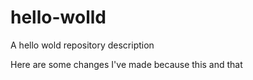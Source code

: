 # hello-wolld
A hello wold repository description

Here are some changes I've made because this and that
